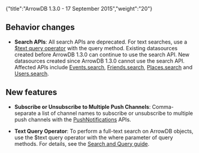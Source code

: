 {"title":"ArrowDB 1.3.0 - 17 September 2015","weight":"20"}

## Behavior changes

* **Search APIs**: All search APIs are deprecated. For text searches, use a [$text query operator](/docs/appc/Mobile_Backend_Services/Mobile_Backend_Services_Guide/Search_and_Query_APIs/) with the query method. Existing datasources created before ArrowDB 1.3.0 can continue to use the search API. New datasources created since ArrowDB 1.3.0 cannot use the search API. Affected APIs include [Events.search](/arrowdb/latest/#!/api/Events-method-search), [Friends.search](/arrowdb/latest/#!/api/Friends-method-search), [Places.search](/arrowdb/latest/#!/api/Places-method-search) and [Users.search](/arrowdb/latest/#!/api/Users-method-search).

## New features

* **Subscribe or Unsubscribe to Multiple Push Channels**: Comma-separate a list of channel names to subscribe or unsubscribe to multiple push channels with the [PushNotifications](/arrowdb/latest/#!/api/PushNotifications) APIs.

* **Text Query Operator**: To perform a full-text search on ArrowDB objects, use the $text query operator with the where parameter of query methods. For details, see the [Search and Query guide](/docs/appc/Mobile_Backend_Services/Mobile_Backend_Services_Guide/Search_and_Query_APIs/).
